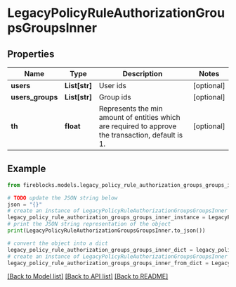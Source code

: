 # LegacyPolicyRuleAuthorizationGroupsGroupsInner


## Properties

Name | Type | Description | Notes
------------ | ------------- | ------------- | -------------
**users** | **List[str]** | User ids | [optional] 
**users_groups** | **List[str]** | Group ids | [optional] 
**th** | **float** | Represents the min amount of entities which are required to approve the transaction, default is 1. | [optional] 

## Example

```python
from fireblocks.models.legacy_policy_rule_authorization_groups_groups_inner import LegacyPolicyRuleAuthorizationGroupsGroupsInner

# TODO update the JSON string below
json = "{}"
# create an instance of LegacyPolicyRuleAuthorizationGroupsGroupsInner from a JSON string
legacy_policy_rule_authorization_groups_groups_inner_instance = LegacyPolicyRuleAuthorizationGroupsGroupsInner.from_json(json)
# print the JSON string representation of the object
print(LegacyPolicyRuleAuthorizationGroupsGroupsInner.to_json())

# convert the object into a dict
legacy_policy_rule_authorization_groups_groups_inner_dict = legacy_policy_rule_authorization_groups_groups_inner_instance.to_dict()
# create an instance of LegacyPolicyRuleAuthorizationGroupsGroupsInner from a dict
legacy_policy_rule_authorization_groups_groups_inner_from_dict = LegacyPolicyRuleAuthorizationGroupsGroupsInner.from_dict(legacy_policy_rule_authorization_groups_groups_inner_dict)
```
[[Back to Model list]](../README.md#documentation-for-models) [[Back to API list]](../README.md#documentation-for-api-endpoints) [[Back to README]](../README.md)


